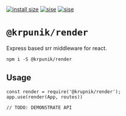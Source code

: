 [![install size](https://packagephobia.now.sh/badge?p=@krupnik/render)](https://packagephobia.now.sh/result?p=@krupnik/render)
[![sise](https://badgen.net/bundlephobia/min/@krupnik/render)](https://bundlephobia.com/result?p=@krupnik/render)
[![sise](https://badgen.net/bundlephobia/minzip/@krupnik/render)](https://bundlephobia.com/result?p=@krupnik/render)
# `@krpunik/render`
Express based srr middleware for react.

```
npm i -S @krpunik/render
```



## Usage

```
const render = require('@krupnik/render');
app.use(render(App, routes))

// TODO: DEMONSTRATE API
```
